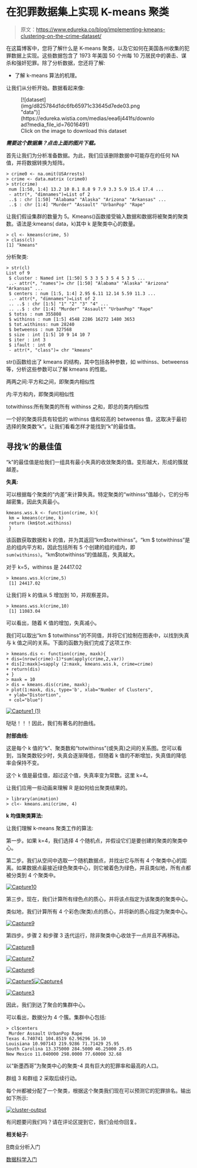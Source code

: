 # 在犯罪数据集上实现 K-means 聚类

> 原文：<https://www.edureka.co/blog/implementing-kmeans-clustering-on-the-crime-dataset/>

在这篇博客中，您将了解什么是 K-means 聚类，以及它如何在美国各州收集的犯罪数据上实现。这些数据包含了 1973 年美国 50 个州每 10 万居民中的袭击、谋杀和强奸犯罪。除了分析数据，您还将了解:

*   了解 k-means 算法的机理。

让我们从分析开始。数据看起来像:

<figure id="attachment_20963" aria-describedby="caption-attachment-20963" style="width: 365px" class="wp-caption aligncenter">[![dataset](img/d825784d1dc6fb65971c33645d7ede03.png "data")](https://edureka.wistia.com/medias/eea6j441fs/download?media_file_id=76016491)

<figcaption id="caption-attachment-20963" class="wp-caption-text">Click on the image to download this dataset</figcaption>

</figure>

***需要这个数据集？点击上面的图片下载。***

首先让我们为分析准备数据。为此，我们应该删除数据中可能存在的任何 NA 值，并将数据转换为矩阵。

```
> crime0 <- na.omit(USArrests)
> crime <- data.matrix (crime0)
> str(crime)
 num [1:50, 1:4] 13.2 10 8.1 8.8 9 7.9 3.3 5.9 15.4 17.4 ...
 - attr(*, "dimnames")=List of 2
 ..$ : chr [1:50] "Alabama" "Alaska" "Arizona" "Arkansas" ...
 ..$ : chr [1:4] "Murder" "Assault" "UrbanPop" "Rape"
```

让我们假设集群的数量为 5。Kmeans()函数接受输入数据和数据将被聚类的聚类数。语法是:kmeans( data，k)其中 k 是聚类中心的数量。

```
> cl <- kmeans(crime, 5)
> class(cl)
[1] "kmeans"
```

分析聚类:

```
> str(cl)
List of 9
 $ cluster : Named int [1:50] 5 3 3 5 3 5 4 5 3 5 ...
 ..- attr(*, "names")= chr [1:50] "Alabama" "Alaska" "Arizona" "Arkansas" ...
 $ centers : num [1:5, 1:4] 2.95 6.11 12.14 5.59 11.3 ...
 ..- attr(*, "dimnames")=List of 2
 .. ..$ : chr [1:5] "1" "2" "3" "4" ...
 .. ..$ : chr [1:4] "Murder" "Assault" "UrbanPop" "Rape"
 $ totss : num 355808
 $ withinss : num [1:5] 4548 2286 16272 1480 3653
 $ tot.withinss: num 28240
 $ betweenss : num 327568
 $ size : int [1:5] 10 9 14 10 7
 $ iter : int 3
 $ ifault : int 0
 - attr(*, "class")= chr "kmeans"
```

str()函数给出了 kmeans 的结构，其中包括各种参数，如 withinss、betweenss 等，分析这些参数可以了解 kmeans 的性能。

两两之间:平方和之间，即聚类内相似性

内:平方和内，即聚类间相似性

totwithinss:所有聚类的所有 withinss 之和，即总的类内相似性

一个好的聚类将具有较低的 withinss 值和较高的 betweenss 值，这取决于最初选择的聚类数“k”。让我们看看怎样才能找到“k”的最佳值。

## 寻找‘k’的最佳值

“k”的最佳值是给我们一组具有最小失真的收敛聚类的值。变形越大，形成的簇就越差。

**失真:**

可以根据每个聚类的“内差”来计算失真。特定聚类的“withinss”值越小，它的分布越密集，因此失真最小。

```
kmeans.wss.k <- function(crime, k){
 km = kmeans(crime, k)
 return (km$tot.withinss)
 }
```

该函数获取数据和 k 的值，并为其返回“km$totwithinss”。“km $ totwithinss”是总的组内平方和，因此包括所有 5 个创建的组的组内，即`sum(withinss)`。“km$totwithinss”的值越高，失真越大。

对于 k=5，withinss 是 24417.02

```
> kmeans.wss.k(crime,5)
 [1] 24417.02
```

让我们将 k 的值从 5 增加到 10，并观察差异。

```
> kmeans.wss.k(crime,10)
 [1] 11083.04
```

可以看出，随着 K 值的增加，失真减小。

我们可以取出“km $ totwithinss”的不同值，并将它们绘制在图表中，以找到失真与 k 值之间的关系。下面的函数为我们完成了这项工作:

```
> kmeans.dis <- function(crime, maxk){
+ dis=(nrow(crime)-1)*sum(apply(crime,2,var))
+ dis[2:maxk]=sapply (2:maxk, kmeans.wss.k, crime=crime)
+ return(dis)
+ }
> maxk = 10
> dis = kmeans.dis(crime, maxk);
> plot(1:maxk, dis, type='b', xlab="Number of Clusters",
 + ylab="Distortion",
 + col="blue")
```

[![Capture1 (1)](img/39daf48f0aa1002fbe2346fffabd0974.png "plot")](https://cdn.edureka.co/blog/wp-content/uploads/2015/01/Capture1-1.png)

哒哒！！！因此，我们有著名的肘曲线。

**肘部曲线:**

这是每个 k 值的“k”、聚类数和“totwithinss”(或失真)之间的关系图。您可以看到，当聚类数较少时，失真会逐渐降低，但随着 k 值的不断增加，失真值的降低率会保持不变。

这个 k 值是最佳值，超过这个值，失真率变为常数。这里 k=4。

让我们应用一些动画来理解 R 是如何给出聚类结果的。

```
> library(animation)
> cl<- kmeans.ani(crime, 4)
```

**k 均值聚类算法:**

让我们理解 k-means 聚类工作的算法:

第一步。如果 k=4，我们选择 4 个随机点，并假设它们是要创建的聚类的聚类中心。

第二步。我们从空间中选取一个随机数据点，并找出它与所有 4 个聚类中心的距离。如果数据点最接近绿色聚类中心，则它被着色为绿色，并且类似地，所有点都被分类到 4 个聚类中。

[![Capture10](img/8b64a3a76b9cc7bb2a0dcf92113e7696.png "plot1")](https://cdn.edureka.co/blog/wp-content/uploads/2015/01/Capture101.png)

第三步。现在，我们计算所有绿色点的质心，并将该点指定为该聚类的聚类中心。

类似地，我们计算所有 4 个彩色(聚类)点的质心，并将新的质心指定为聚类中心。

[![Capture9](img/5c473cccf1184ae2ebea2c580df7e99e.png "plot2")](https://cdn.edureka.co/blog/wp-content/uploads/2015/01/Capture91.png)

第四步。步骤 2 和步骤 3 迭代运行，除非聚类中心收敛于一点并且不再移动。

[![Capture8](img/e423e4dc7da022fc0ed5401e1de00b54.png "plot3")](https://cdn.edureka.co/blog/wp-content/uploads/2015/01/Capture81.png)

[![Capture7](img/9cc9b78e930b6f13aec780da8ab6da08.png "plot4")](https://cdn.edureka.co/blog/wp-content/uploads/2015/01/Capture71.png)

[![Capture6](img/415e06b389982484c3242a2d81f69050.png "plot5")](https://cdn.edureka.co/blog/wp-content/uploads/2015/01/Capture61.png)

[![Capture5](img/eef22c8675c130980022e286230b39be.png "plot6")](https://cdn.edureka.co/blog/wp-content/uploads/2015/01/Capture51.png)[](https://cdn.edureka.co/blog/wp-content/uploads/2015/01/Capture6.png)[![Capture4](img/dbd64bc855544390614a34da9a189699.png "plot7")](https://cdn.edureka.co/blog/wp-content/uploads/2015/01/Capture42.png)

[![Capture3](img/5b489d969999e8d4133ff6381e834e89.png "plot8")](https://cdn.edureka.co/blog/wp-content/uploads/2015/01/Capture34.png)

因此，我们到达了聚合的集群中心。

可以看出，数据分为 4 个簇。集群中心包括:

```
> cl$centers
 Murder Assault UrbanPop Rape
Texas 4.740741 104.8519 62.96296 16.10
Louisiana 10.907143 219.9286 71.71429 25.95
South Carolina 13.375000 284.5000 46.25000 25.05
New Mexico 11.040000 298.0000 77.60000 32.68
```

以“新墨西哥”为聚类中心的聚类-4 具有巨大的犯罪率和最高的人口。

群组 3 和群组 2 采取后续行动。

每个州都被分配了一个聚类，根据这个聚类我们现在可以预测它的犯罪排名。输出如下所示:

[![cluster-output](img/5b940fbc6f26561cc430d3f67fd7796f.png "clustered output")](https://cdn.edureka.co/blog/wp-content/uploads/2015/01/cluster-output1.png)

有问题要问我们吗？请在评论区提到它，我们会给你回复。

**相关帖子:**

[R](https://www.edureka.co/r-for-analytics)商业分析入门

[数据科学入门](https://www.edureka.co/data-science)